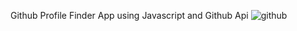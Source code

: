 Github Profile Finder App using Javascript and Github Api
![github](https://user-images.githubusercontent.com/58092596/108541479-cb110e00-72e2-11eb-8aaa-c631c633f823.png)
